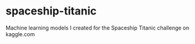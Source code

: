 # spaceship-titanic
Machine learning models I created for the Spaceship Titanic challenge on kaggle.com
